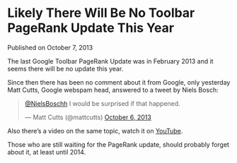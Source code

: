 # Likely There Will Be No Toolbar PageRank Update This Year

Published on October 7, 2013

The last Google Toolbar PageRank Update was in February 2013 and it seems there will be no update this year.

Since then there has been no comment about it from Google, only yesterday Matt Cutts, Google webspam head, answered to a tweet by Niels Bosch:

> [@NielsBoschh](https://twitter.com/NielsBoschh) I would be surprised if that happened.
> 
> — Matt Cutts (@mattcutts) [October 6, 2013](https://twitter.com/mattcutts/statuses/386910092563447808)

<script async="" charset="utf-8" src="//platform.twitter.com/widgets.js"></script>

Also there’s a video on the same topic, watch it on [YouTube](http://www.youtube.com/watch?feature=player_embedded&v=M7glS_ehpGY).

Those who are still waiting for the PageRank update, should probably forget about it, at least until 2014.
	